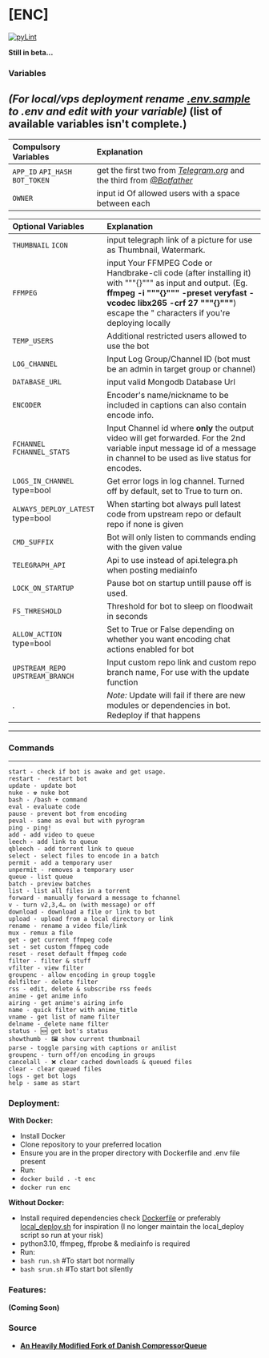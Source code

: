 # [ENC]

[![pyLint](https://github.com/Nubuki-all/Tg-encoder/actions/workflows/pyLint.yml/badge.svg?branch=main)](https://github.com/Nubuki-all/Tg-encoder/actions/workflows/pyLint.yml)

__Still in beta…__

### Variables

___(For local/vps deployment rename [.env.sample](.env.sample) to .env and edit with your variable)___
(list of available variables isn't complete.)
---
Compulsory Variables | Explanation
:--------- | :---------------------------------------------
`APP_ID` `API_HASH` `BOT_TOKEN` | get the first two from *[Telegram.org](https://telegram.org)* and the third from *[@Botfather](https://t.me/botfather)*
`OWNER`    | input id Of allowed users with a space between each

Optional Variables | Explanation
:--------- | :---------------------------------------------
`THUMBNAIL` `ICON` | input telegraph link of a picture for use as Thumbnail, Watermark.
`FFMPEG` | input Your FFMPEG Code or Handbrake-cli code (after installing it)  with """{}""" as input and output. (Eg. __ffmpeg -i """{}""" -preset veryfast -vcodec libx265 -crf 27 """{}"""__) escape the " characters if you're deploying locally 
`TEMP_USERS` | Additional restricted users allowed to use the bot
`LOG_CHANNEL` | Input Log Group/Channel ID (bot must be an admin in target group or channel)
`DATABASE_URL` | input valid Mongodb Database Url
`ENCODER` | Encoder's name/nickname to be included in captions can also contain encode info.
`FCHANNEL` `FCHANNEL_STATS` | Input Channel id where **only** the output video will get forwarded. For the 2nd variable input message id of a message in channel to be used as live status for encodes.
`LOGS_IN_CHANNEL` type=bool | Get error logs in log channel. Turned off by default, set to True to turn on.
`ALWAYS_DEPLOY_LATEST` type=bool | When starting bot always pull latest code from upstream repo or default repo if none is given 
`CMD_SUFFIX` | Bot will only listen to commands ending with the given value
`TELEGRAPH_API` | Api to use instead of api.telegra.ph when posting mediainfo
`LOCK_ON_STARTUP` | Pause bot on startup untill pause off is used.
`FS_THRESHOLD` | Threshold for bot to sleep on floodwait in seconds
`ALLOW_ACTION` type=bool | Set to True or False depending on whether you want encoding chat actions enabled for bot
`UPSTREAM_REPO` `UPSTREAM_BRANCH` | Input custom repo link and custom repo branch name, For use with the update function
  . | *Note:* Update will fail if there are new modules or dependencies in bot. Redeploy if that happens 
---


### Commands
---
```
start - check if bot is awake and get usage.
restart -  restart bot
update - update bot
nuke - ☢️ nuke bot
bash - /bash + command
eval - evaluate code
pause - prevent bot from encoding
peval - same as eval but with pyrogram
ping - ping!
add - add video to queue
leech - add link to queue
qbleech - add torrent link to queue
select - select files to encode in a batch
permit - add a temporary user
unpermit - removes a temporary user
queue - list queue
batch - preview batches
list - list all files in a torrent
forward - manually forward a message to fchannel
v - turn v2,3,4… on (with message) or off
download - download a file or link to bot
upload - upload from a local directory or link
rename - rename a video file/link
mux - remux a file
get - get current ffmpeg code
set - set custom ffmpeg code
reset - reset default ffmpeg code
filter - filter & stuff
vfilter - view filter
groupenc - allow encoding in group toggle
delfilter - delete filter
rss - edit, delete & subscribe rss feeds
anime - get anime info
airing - get anime's airing info
name - quick filter with anime_title
vname - get list of name filter
delname - delete name filter
status - 🆕 get bot's status
showthumb - 🖼️ show current thumbnail
parse - toggle parsing with captions or anilist
groupenc - turn off/on encoding in groups
cancelall - ❌ clear cached downloads & queued files
clear - clear queued files
logs - get bot logs
help - same as start
```

### Deployment:
**With Docker:**
- Install Docker
- Clone repository to your preferred location 
- Ensure you are in the proper directory with Dockerfile and .env file present
- Run:
 - `docker build . -t enc`
 - `docker run enc`

**Without Docker:**
- Install required dependencies check [Dockerfile](Dockerfile) or preferably [local_deploy.sh](local_deploy.sh) for inspiration (I no longer maintain the local_deploy script so run at your risk)
- python3.10, ffmpeg, ffprobe & mediainfo is required
- Run:
 - `bash run.sh` #To start bot normally 
 - `bash srun.sh` #To start bot silently 

### Features:
__(Coming Soon)__

### Source 

- **[An Heavily Modified Fork of Danish CompressorQueue](https://github.com/1Danish-00/CompressorQueue)**
